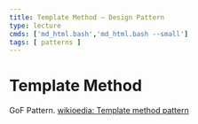 ```yaml
---
title: Template Method – Design Pattern
type: lecture
cmds: ['md_html.bash','md_html.bash --small']
tags: [ patterns ]
---
```




# Template Method

GoF Pattern. [wikioedia: Template method pattern](https://en.wikipedia.org/wiki/Template_method_pattern)

